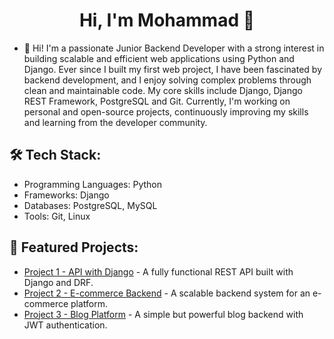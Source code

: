 <h1 align="center">Hi, I'm Mohammad 👋</h1>

- 🔭 Hi! I'm a passionate Junior Backend Developer with a strong interest in building scalable and efficient web applications using Python and Django. Ever since I built my first web project, I have been fascinated by backend development, and I enjoy solving complex problems through clean and maintainable code. My core skills include Django, Django REST Framework, PostgreSQL and Git. Currently, I'm working on personal and open-source projects, continuously improving my skills and learning from the developer community.

## 🛠 Tech Stack:
* Programming Languages: Python
* Frameworks: Django
* Databases: PostgreSQL, MySQL
* Tools: Git, Linux


## 📌 Featured Projects:
* [Project 1 - API with Django](#) - A fully functional REST API built with Django and DRF.  
* [Project 2 - E-commerce Backend](#) - A scalable backend system for an e-commerce platform.  
* [Project 3 - Blog Platform](#) - A simple but powerful blog backend with JWT authentication.  
